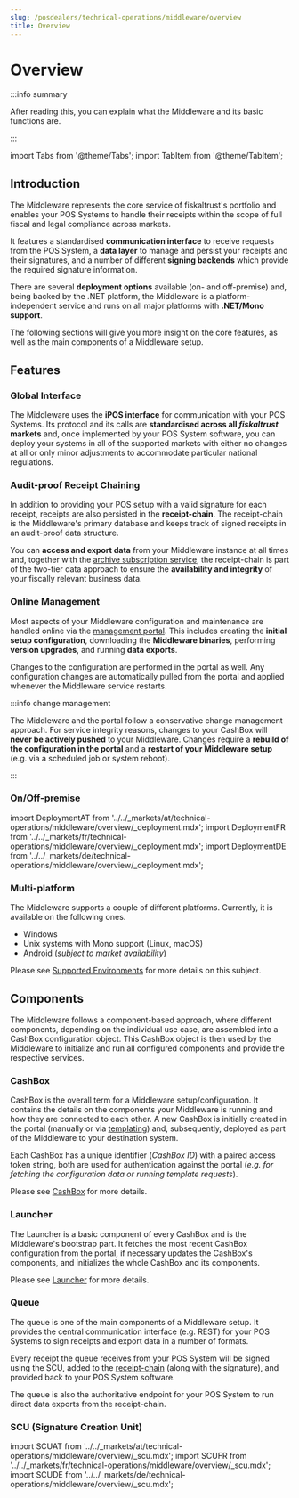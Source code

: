 ```yaml
---
slug: /posdealers/technical-operations/middleware/overview
title: Overview
---
```

# Overview

:::info summary

After reading this, you can explain what the Middleware and its basic functions are.

:::

import Tabs from '@theme/Tabs';
import TabItem from '@theme/TabItem';

## Introduction

The Middleware represents the core service of fiskaltrust's portfolio and enables your POS Systems to handle their receipts within the scope of full fiscal and legal compliance across markets.

It features a standardised **communication interface** to receive requests from the POS System, a **data layer** to manage and persist your receipts and their signatures, and a number of different **signing backends** which provide the required signature information.

There are several **deployment options** available (on- and off-premise) and, being backed by the .NET platform, the Middleware is a platform-independent service and runs on all major platforms with **.NET/Mono support**.

The following sections will give you more insight on the core features, as well as the main components of a Middleware setup.



## Features

### Global Interface

The Middleware uses the **iPOS interface** for communication with your POS Systems. Its protocol and its calls are **standardised across all _fiskaltrust_ markets** and, once implemented by your POS System software, you can deploy your systems in all of the supported markets with either no changes at all or only minor adjustments to accommodate particular national regulations.




### Audit-proof Receipt Chaining

In addition to providing your POS setup with a valid signature for each receipt, receipts are also persisted in the **receipt-chain**. The receipt-chain is the Middleware's primary database and keeps track of signed receipts in an audit-proof data structure.

You can **access and export data** from your Middleware instance at all times and, together with the [archive subscription service](../../buy-resell/products.md#receipt-archive), the receipt-chain is part of the two-tier data approach to ensure the **availability and integrity** of your fiscally relevant business data.



### Online Management

Most aspects of your Middleware configuration and maintenance are handled online via the [management portal](../../overview/management-portal.md). This includes creating the **initial setup configuration**, downloading the **Middleware binaries**, performing **version upgrades**, and running **data exports**.

Changes to the configuration are performed in the portal as well. Any configuration changes are automatically pulled from the portal and applied whenever the Middleware service restarts.

:::info change management

The Middleware and the portal follow a conservative change management approach. For service integrity reasons, changes to your CashBox will **never be actively pushed** to your Middleware. Changes require a **rebuild of the configuration in the portal** and a **restart of your Middleware setup** (e.g. via a scheduled job or system reboot).

:::



### On/Off-premise

import DeploymentAT from '../../_markets/at/technical-operations/middleware/overview/_deployment.mdx';
import DeploymentFR from '../../_markets/fr/technical-operations/middleware/overview/_deployment.mdx';
import DeploymentDE from '../../_markets/de/technical-operations/middleware/overview/_deployment.mdx';

<Tabs groupId="market">

  <TabItem value="AT" label="Austria">
    <DeploymentAT />
  </TabItem>

  <TabItem value="FR" label="France">
    <DeploymentFR />
  </TabItem>

  <TabItem value="DE" label="Germany">
    <DeploymentDE />
  </TabItem>

</Tabs>

### Multi-platform

The Middleware supports a couple of different platforms. Currently, it is available on the following ones.

* Windows
* Unix systems with Mono support (Linux, macOS)
* Android (*subject to market availability*)

Please see [Supported Environments](supported-environments.md) for more details on this subject.


## Components

The Middleware follows a component-based approach, where different components, depending on the individual use case, are assembled into a CashBox configuration object. This CashBox object is then used by the Middleware to initialize and run all configured components and provide the respective services.



### CashBox

CashBox is the overall term for a Middleware setup/configuration. It contains the details on the components your Middleware is running and how they are connected to each other. A new CashBox is initially created in the portal (manually or via [templating](../rollout-automation/templates.md)) and, subsequently, deployed as part of the Middleware to your destination system.

Each CashBox has a unique identifier (*CashBox ID*) with a paired access token string, both are used for authentication against the portal (*e.g. for fetching the configuration data or running template requests*).

Please see [CashBox](cashbox.md) for more details.



### Launcher

The Launcher is a basic component of every CashBox and is the Middleware's bootstrap part. It fetches the most recent CashBox configuration from the portal, if necessary updates the CashBox's components, and initializes the whole CashBox and its components.

Please see [Launcher](launcher.md) for more details.



### Queue

The queue is one of the main components of a Middleware setup. It provides the central communication interface (e.g. REST) for your POS Systems to sign receipts and export data in a number of formats.

Every receipt the queue receives from your POS System will be signed using the SCU, added to the [receipt-chain](#audit-proof-receipt-chaining) (along with the signature), and provided back to your POS System software.

The queue is also the authoritative endpoint for your POS System to run direct data exports from the receipt-chain.



### SCU (Signature Creation Unit)

import SCUAT from '../../_markets/at/technical-operations/middleware/overview/_scu.mdx';
import SCUFR from '../../_markets/fr/technical-operations/middleware/overview/_scu.mdx';
import SCUDE from '../../_markets/de/technical-operations/middleware/overview/_scu.mdx';

<Tabs groupId="market">

  <TabItem value="AT" label="Austria">
    <SCUAT />
  </TabItem>

  <TabItem value="FR" label="France">
    <SCUFR />
  </TabItem>

  <TabItem value="DE" label="Germany">
    <SCUDE />
  </TabItem>

</Tabs>